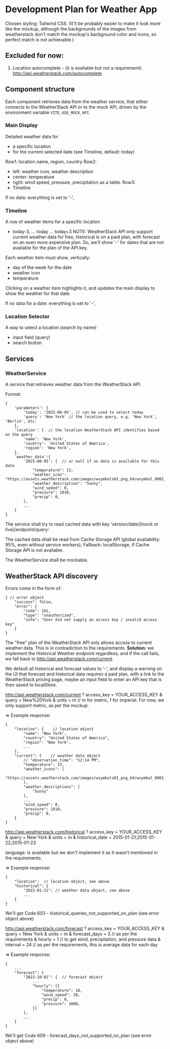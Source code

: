 # Development Plan for Weather App

Chosen styling: Tailwind CSS. 
(It'll be probably easier to make it look more like the mockup,
although the backgrounds of the images from weatherstack don't match the mockup's background color and icons,
so perfect match is not achievable.)

## Excluded for now:
1. Location autocomplete - (it is available but not a requirement) http://api.weatherstack.com/autocomplete


## Component structure

Each component retrieves data from the weather service,
that either connects to the WeatherStack API or to the mock API,
driven by the environment variable `VITE_USE_MOCK_API`.

### Main Display
Detailed weather data for 
 - a specific location
 - for the current selected date (see Timeline, default: today)

Row1: location name, region, country
Row2:
 - left: weather icon, weather description
 - center: temperature
 - right: wind speed, pressure, precipitation as a table.
Row3:
 - Timeline

If no data: everything is set to '-',

### Timeline
A row of weather items for a specific location
 - today-3, ... today ... today+3
NOTE: WeatherStack API only support current weather data for free,
historical is on a paid plan, with forecast on an even more expensive plan.
So, we'll show '-' for dates that are not available for the plan of the API key.

Each weather item must show, vertically:
 - day of the week for the date
 - weather icon
 - temperature

Clicking on a weather item highlights it,
and updates the main display to show the weather for that date.

If no data for a date: everything is set to '-',

### Location Selector
A way to select a location (search by name)
 - input field (query)
 - search button

## Services

### WeatherService
A service that retrieves weather data from the WeatherStack API.

Format:
```
{
    'parameters': {
        'today': '2025-08-05', // can be used to select today
        'query': 'New York' // the location query, e.g. 'New York', 'Berlin', etc.
    },
    'location': {  // the location WeatherStack API identifies based on the query
        'name': 'New York',
        'country': 'United States of America',
        'region': 'New York',
    },
    'weather_data':{
        '2025-08-05': {  // or null if no data is available for this date
            "temperature": 13,
            "weather_icon": "https://assets.weatherstack.com/images/wsymbols01_png_64/wsymbol_0001_sunny.png"
            "weather_description": "Sunny",
            "wind_speed": 0,
            "pressure": 1010,
            "precip": 0,
        },
        ...
    }
}
```
The service shall try to read cached data
with key 'version/date/[mock or live]/endpoint/query'.

The cached data shall be read from Cache Storage API (global availability: 95%, even without service workers), 
Fallback: localStorage, if Cache Storage API is not available.

The WeatherService shall be mockable.

## WeatherStack API discovery

Errors come in the form of:
```
{ // error object
    "success": false,
    "error": {
        "code": 101,
        "type": "unauthorized",
        "info": "User did not supply an access key / invalid access key"    
    }
}
```

The "free" plan of the WeatherStack API only allows access to current weather data.
This is in contradiction to the requirements.
**Solution:** we implement the Historical Weather endpoint regardless,
and if the call fails, we fall back to http://api.weatherstack.com/current

We default all historical and forecast values to '-', 
and display a warning on the UI that forecast and historical data requires a paid plan,
with a link to the WeatherStack pricing page, maybe an input field to enter an API key
that is then saved to localStore.

http://api.weatherstack.com/current
    ? access_key = YOUR_ACCESS_KEY
    & query = New%20York
    & units = m  // m for metric, f for imperial. For now, we only support metric, as per the mockup.

=> Example response:
```
{
    "location": {    // location object
        "name": "New York",
        "country": "United States of America",
        "region": "New York",
        ...
    },
    "current": {    // weather data object
        // "observation_time": "12:14 PM",
        "temperature": 13,
        "weather_icons": [
            "https://assets.weatherstack.com/images/wsymbols01_png_64/wsymbol_0001_sunny.png"
        ],
        "weather_descriptions": [
            "Sunny"
        ],
        ...
        "wind_speed": 0,
        "pressure": 1010,
        "precip": 0,
    }
}
```

http://api.weatherstack.com/historical
    ? access_key = YOUR_ACCESS_KEY
    & query = New York
    & units = m
    & historical_date = 2015-01-21;2015-01-22;2015-01-23

language: is available but we don't implement it as it wasn't mentioned in the requirements.

=> Example response:
```
{
    "location":  // location object, see above
    "historical": {
        "2015-01-21": // weather data object, see above
        ...
    }
}
```
We'll get   Code 603 - historical_queries_not_supported_on_plan (see error object above)

http://api.weatherstack.com/forecast
    ? access_key = YOUR_ACCESS_KEY
    & query = New York
    & units = m
    & forecast_days = 3  // as per the requirements
    & hourly = 1  // to get wind, precipitation, and pressure data
    & interval = 24  // as per the requirements, this is average data for each day

=> Example response:
```
{
    ...
    "forecast": {
        "2023-10-01": {  // forecast object
            ...
            "hourly": [{
                "temperature": 18,
                "wind_speed": 28,
                "precip": 0,
                "pressure": 1008,
            }]
        },
        ...
    }
}
```

We'll get  Code 609 - forecast_days_not_supported_on_plan (see error object above)